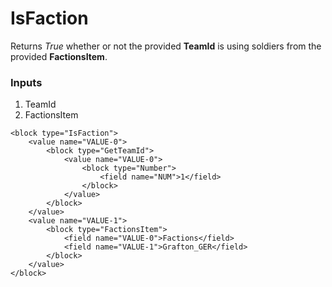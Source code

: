 # IsFaction

Returns _True_ whether or not the provided **TeamId** is using soldiers from the provided **FactionsItem**.

### Inputs

1. TeamId
2. FactionsItem

```blockly
<block type="IsFaction">
    <value name="VALUE-0">
        <block type="GetTeamId">
            <value name="VALUE-0">
                <block type="Number">
                    <field name="NUM">1</field>
                </block>
            </value>
        </block>
    </value>
    <value name="VALUE-1">
        <block type="FactionsItem">
            <field name="VALUE-0">Factions</field>
            <field name="VALUE-1">Grafton_GER</field>
        </block>
    </value>
</block>
```
